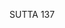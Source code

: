 SUTTA 137

[^1235]: MA: Mental exploration (manopavicāra) is applied thought and sustained thought. One explores (or examines, upavicarati) the object by the occurrence of sustained thought (vicāra), and applied thought is associated with the latter.

[^1236]: MA: Having seen a form with eye-consciousness, one explores a form which, as an object, is a cause of joy (grief, equanimity).

[^1237]: MA: These are positions (pada) for beings who are intent on the round of existence and for those intent on the cessation of the round.

[^1238]: MA: "Based on the household life" means connected with the cords of sensual pleasure; "based on renunciation" means connected with insight.

[^1239]: MA: This is the joy that arises when one has set up insight and is sitting watching the breakup of formations with a current of sharp and bright insight knowledge focused on formations.

[^1240]: MA explains "the supreme liberations" and "that base" as arahantship. See MN 44.28.

[^1241]: MA: This is the equanimity of unknowing that arises in one who has not conquered the limitations imposed by the defilements or the future results (of action). It "does not transcend the form" because it is stuck, fastened to the object like flies to a ball of sugar.

[^1242]: MA: This is the equanimity associated with insight knowledge. It does not become lustful towards desirable objects that come into range of the senses, nor does it become angry beeause of undesirable objects.

[^1243]: MA says that previously worldly equanimity was discussed, but here the contrast is between the equanimity in differentiated sense experience and the equanimity of the meditative attainments.

[^1244]: MA paraphrases: "By the equanimity of the immaterial attainments, abandon the equanimity of the fine-material attainments; by insight into the immaterial sphere, abandon insight into the fine-material sphere."

[^1245]: MA says that non-identification (atammayatā - see n.1066) here refers to "insight leading to emergence," i.e., the insight immediately preceding the arising of the supramundane path; for this effects the abandonment of the equanimity of the immaterial attainments and the equanimity of insight.

[^1246]: Satipatṭhāna here obviously has a different meaning than usual, as the sequel will make clear. The "Noble One" is the Buddha.

[^1247]: This is one of the nine epithets of the Buddha in the usual enumeration of the Buddha's qualities.

[^1248]: These "eight directions" are the eight liberations, on which see n. 764 .

